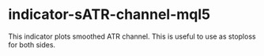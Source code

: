 # indicator-sATR-channel-mql5
This indicator plots smoothed ATR channel. This is useful to use as stoploss for both sides.
